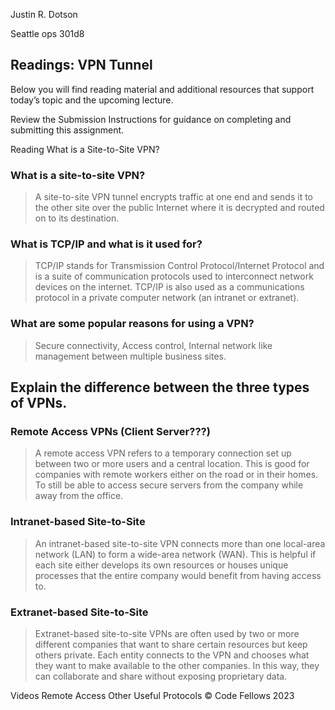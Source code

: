 

Justin R. Dotson

Seattle ops 301d8 

## Readings: VPN Tunnel
Below you will find reading material and additional resources that support today’s topic and the upcoming lecture.

Review the Submission Instructions for guidance on completing and submitting this assignment.

Reading
What is a Site-to-Site VPN?

### What is a site-to-site VPN?
>A site-to-site VPN tunnel encrypts traffic at one end and sends it to the other site over the public Internet where it is decrypted and routed on to its destination.

### What is TCP/IP and what is it used for?
>TCP/IP stands for Transmission Control Protocol/Internet Protocol and is a suite of communication protocols used to interconnect network devices on the internet. TCP/IP is also used as a communications protocol in a private computer network (an intranet or extranet).

### What are some popular reasons for using a VPN?
>Secure connectivity, Access control, Internal network like management between multiple business sites. 

## Explain the difference between the three types of VPNs.

### Remote Access VPNs (Client Server???)

>A remote access VPN refers to a temporary connection set up between two or more users and a central location. This is good for companies with remote workers either on the road or in their homes. To still be able to access secure servers from the company while away from the office.
### Intranet-based Site-to-Site
>An intranet-based site-to-site VPN connects more than one local-area network (LAN) to form a wide-area network (WAN). This is helpful if each site either develops its own resources or houses unique processes that the entire company would benefit from having access to.

### Extranet-based Site-to-Site
>Extranet-based site-to-site VPNs are often used by two or more different companies that want to share certain resources but keep others private. Each entity connects to the VPN and chooses what they want to make available to the other companies. In this way, they can collaborate and share without exposing proprietary data.



Videos
Remote Access
Other Useful Protocols
© Code Fellows 2023